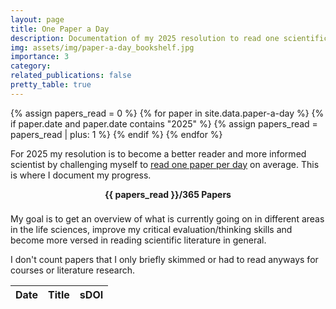 ```yaml
---
layout: page
title: One Paper a Day
description: Documentation of my 2025 resolution to read one scientific publication per day
img: assets/img/paper-a-day_bookshelf.jpg
importance: 3
category:
related_publications: false
pretty_table: true
---
```


{% assign papers_read = 0 %}
{% for paper in site.data.paper-a-day %}
{% if paper.date and paper.date contains "2025" %}
{% assign papers_read = papers_read | plus: 1 %}
{% endif %}
{% endfor %}

For 2025 my resolution is to become a better reader and more informed scientist by challenging myself to [read one paper per day](https://medium.com/@samuelwestwood/read-one-paper-each-day-for-one-year-go-on-i-dare-you-989329d14c61) on average. This is where I document my progress.

<div class="loading-bar-bg">
  <div class="loading-bar" style="width: {{ papers_read | divided_by: 3.65 | at_most: 100 }}%"></div><div class="loading-bar-label">{{ papers_read }}/365 Papers</div>
</div>

My goal is to get an overview of what is currently going on in different areas in the life sciences, improve my critical evaluation/thinking skills and become more versed in reading scientific literature in general.

I don't count papers that I only briefly skimmed or had to read anyways for courses or literature research.

<table
  data-height="600"
  data-pagination="true"
  data-search="true"
  data-toggle="table"
  data-url="{{ '/assets/json/paper-a-day.json' | relative_url }}"
>
  <thead>
    <tr>
      <th data-field="date" data-width="10" data-width-unit="%" data-halign="left" data-align="left" data-sortable="true">Date</th>
      <th data-field="title" data-width="75" data-width-unit="%" data-halign="center" data-align="left">Title</th>
      <th data-field="sdoi" data-width="10" data-width-unit="%" data-halign="center" data-align="center" data-formatter="linkFormatter" data-title-tooltip="10/...">sDOI</th>
    </tr>
  </thead>
</table>

<script>
  function linkFormatter(value, row) {
    return '<a href="https://doi.org/' + value + '" target="_blank">' + value.slice(3) + '</a>'
  }
</script>

<style>
  .loading-bar-bg {
    border-radius: 0.25rem;
    background-color: var(--global-code-bg-color);
    position: relative;
    margin-bottom: 15px;
  }
  .loading-bar {
    border-radius: 0.25rem;
    height: 24px;

    background-color: var(--global-theme-color);
  }
  .loading-bar-label {
    position: absolute;
    top: 0;
    width: 100%;
    text-align: center;
    font-weight: bold;
  }
  .fixed-table-border {
    border-left: 1px solid var(--global-divider-color) !important;
    border-right: 1px solid var(--global-divider-color) !important;
  }
  .fixed-table-container {
    border-bottom: 1px solid var(--global-divider-color) !important;
  }
</style>
